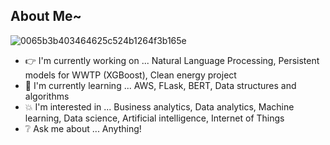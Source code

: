 ## About Me~

![0065b3b403464625c524b1264f3b165e](https://user-images.githubusercontent.com/45563371/88962170-a585ce00-d2d8-11ea-8b71-3c014f8925d8.gif)

- :point_right: I'm currently working on ... Natural Language Processing, Persistent models for WWTP (XGBoost), Clean energy project
- :information_desk_person: I'm currently learning ... AWS, FLask, BERT, Data structures and algorithms
- :boom: I'm interested in ... Business analytics, Data analytics, Machine learning, Data science, Artificial intelligence, Internet of Things
- :grey_question: Ask me about ... Anything!
